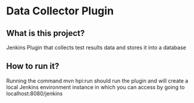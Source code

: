 # Data Collector Plugin
## What is this project?
 Jenkins Plugin that collects test results data and stores it into a database
 
## How to run it?
 Running the command mvn hpi:run should run the plugin and will create a local Jenkins environment instance in which you can access by going to localhost:8080/jenkins
